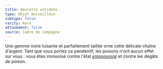 ```yaml
---
title: Amulette antidote
type: Objet merveilleux
subtype: false
rarity: Rare
attunement: false
source: Cadre de campagne
---
```

Une gemme noire luisante et parfaitement taillée orne cette délicate chaîne d'argent. Tant que vous portez ce pendentif, les poisons n'ont aucun effet sur vous : vous êtes immunisé contre l'état [_empoisonné_](/gerer-la-sante-du-personnage/#empoisonne) et contre les dégâts de poison.
